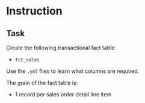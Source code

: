 # Instruction

## Task 

Create the following transactional fact table:  
- `fct_sales`

Use the `.yml` files to learn what columns are required. 

The grain of the fact table is: 
- 1 record per sales order detail line item 
